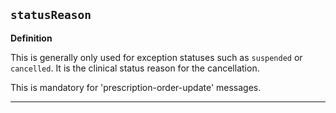 ## `statusReason`

<b>Definition</b><br>

This is generally only used for exception statuses such as `suspended` or `cancelled`. It is the clinical status reason for the cancellation.

This is mandatory for 'prescription-order-update' messages.

---     
